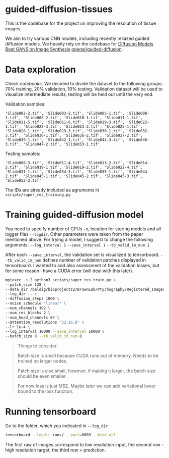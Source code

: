 # guided-diffusion-tissues

This is the codebase for the project on improving the resolution of tissue images. 

We aim to try various CNN models, including recently reliazed guided diffusion models. We heavily rely on the codebase for [Diffusion Models Beat GANS on Image Synthesis](http://arxiv.org/abs/2105.05233) [openai/guided-diffusion](https://github.com/openai/guided-diffusion).

# Data exploration

Check *notebooks*. 
We decided to divide the dataset to the following groups: 70% training, 20% validation, 10% testing.
Validation dataset will be used to visualize intermediate results, testing will be held out until the very end.

Validation samples:
```
'Slide002-2.tif', 'Slide003-2.tif', 'Slide005-1.tif', 'Slide008-1.tif', 'Slide008-2.tif', 'Slide010-1.tif', 'Slide011-1.tif', 'Slide011-5.tif', 'Slide011-6.tif', 'Slide019-3.tif', 'Slide022-1.tif', 'Slide022-3.tif', 'Slide023-3.tif', 'Slide025-1.tif', 'Slide028-1.tif', 'Slide029-3.tif', 'Slide030-1.tif', 'Slide032-3.tif', 'Slide036-1.tif', 'Slide036-2.tif', 'Slide037-2.tif', 'Slide039-1.tif', 'Slide042-1.tif', 'Slide044-3.tif', 'Slide046-3.tif', 'Slide047-2.tif', 'Slide053-1.tif'
```

Testing samples:
```
'Slide008-3.tif', 'Slide011-4.tif', 'Slide013-2.tif', 'Slide014-2.tif', 'Slide019-1.tif', 'Slide019-2.tif', 'Slide022-4.tif', 'Slide031-1.tif', 'Slide034-3.tif', 'Slide035-1.tif', 'Slide044-2.tif', 'Slide045-1.tif', 'Slide045-2.tif', 'Slide045-3.tif', 'Slide052-2.tif'
```

The IDs are already included as agruments in `scripts/super_res_training.py` 

# Training guided-diffusion model

You need to specify number of GPUs `-n`, location for storing models and all logger files `--logdir`. Other parameters were taken from the paper mentioned above.
For trying a model, I suggest to change the following arguments:
`--log_interval 1`
`--save_interval 1`
`--tb_valid_im_num 1`

After each `--save_interval`, the validation set is visualized to tensorboard. `--tb_valid_im_num` defines number of validation patches displayed in tensorboard. I wanted to add also assessment of the validation losses, but for some reason I have a CUDA error (will deal with this later).

```sh 
mpiexec -n 2 python3 scripts/super_res_train.py \
--patch_size 128 \
--data_dir /baldig/bioprojects2/BrownLab/Ptychography/Registered_Images2/high_res \
--log_dir .. \
--diffusion_steps 1000 \
--noise_schedule "linear" \
--num_channels 192 \
--num_res_blocks 2 \
--num_head_channels 64 \
--attention_resolutions "32,16,8" \
--lr 1e-4 \
--log_interval 10000 --save_interval 10000 \
--batch_size 8 --tb_valid_im_num 8
```

> Things to consider:
>
> Batch size is small because CUDA runs out of memory. Needs to be trained on larger nodes.
>
> Patch size is also small, however, if making it larger, the batch size should be even smaller.
>
> For now loss is just MSE. Maybe later we can add variational lower bound to the loss function.

# Running tensorboard
Go to the folder, which you indicated in `--log_dir`
```sh
tensorboard --logdir runs/ --port=6009 --bind_all
```
The first raw of images correspond to low resolution input, the second row - high resolution target, the third row = prediction.



